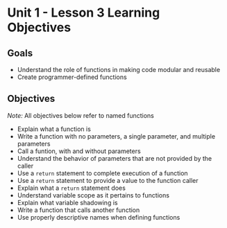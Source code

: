 # Unit 1 - Lesson 3 Learning Objectives

## Goals

- Understand the role of functions in making code modular and reusable
- Create programmer-defined functions

## Objectives

*Note:* All objectives below refer to named functions

- Explain what a function is
- Write a function with no parameters, a single parameter, and multiple parameters
- Call a funtion, with and without parameters
- Understand the behavior of parameters that are not provided by the caller
- Use a `return` statement to complete execution of a function
- Use a `return` statement to provide a value to the function caller
- Explain what a `return` statement does
- Understand variable scope as it pertains to functions
- Explain what variable shadowing is
- Write a function that calls another function
- Use properly descriptive names when defining functions
